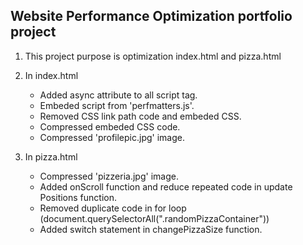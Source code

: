 ## Website Performance Optimization portfolio project

1. This project purpose is optimization index.html and pizza.html

2. In index.html
   - Added async attribute to all script tag.
   - Embeded script from 'perfmatters.js'. 
   - Removed CSS link path code and embeded CSS. 
   - Compressed embeded CSS code. 
   - Compressed 'profilepic.jpg' image.

3. In pizza.html
   - Compressed 'pizzeria.jpg' image. 
   - Added onScroll function and reduce repeated code in update Positions function.
   - Removed duplicate code in for loop (document.querySelectorAll(".randomPizzaContainer"))
   - Added switch statement in changePizzaSize function.